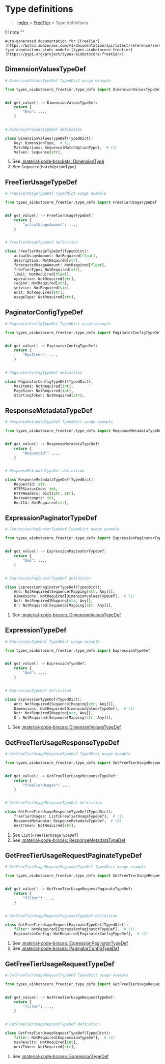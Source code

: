 # Type definitions

> [Index](../README.md) > [FreeTier](./README.md) > Type definitions

!!! note ""

    Auto-generated documentation for [FreeTier](https://boto3.amazonaws.com/v1/documentation/api/latest/reference/services/freetier.html#freetier)
    type annotations stubs module [types-aiobotocore-freetier](https://pypi.org/project/types-aiobotocore-freetier/).



## DimensionValuesTypeDef

```python
# DimensionValuesTypeDef TypedDict usage example

from types_aiobotocore_freetier.type_defs import DimensionValuesTypeDef


def get_value() -> DimensionValuesTypeDef:
    return {
        "Key": ...,
    }


# DimensionValuesTypeDef definition

class DimensionValuesTypeDef(TypedDict):
    Key: DimensionType,  # (1)
    MatchOptions: Sequence[MatchOptionType],  # (2)
    Values: Sequence[str],
```

1. See [:material-code-brackets: DimensionType](./literals.md#dimensiontype)
2. See `Sequence[MatchOptionType]`

## FreeTierUsageTypeDef

```python
# FreeTierUsageTypeDef TypedDict usage example

from types_aiobotocore_freetier.type_defs import FreeTierUsageTypeDef


def get_value() -> FreeTierUsageTypeDef:
    return {
        "actualUsageAmount": ...,
    }


# FreeTierUsageTypeDef definition

class FreeTierUsageTypeDef(TypedDict):
    actualUsageAmount: NotRequired[float],
    description: NotRequired[str],
    forecastedUsageAmount: NotRequired[float],
    freeTierType: NotRequired[str],
    limit: NotRequired[float],
    operation: NotRequired[str],
    region: NotRequired[str],
    service: NotRequired[str],
    unit: NotRequired[str],
    usageType: NotRequired[str],
```


## PaginatorConfigTypeDef

```python
# PaginatorConfigTypeDef TypedDict usage example

from types_aiobotocore_freetier.type_defs import PaginatorConfigTypeDef


def get_value() -> PaginatorConfigTypeDef:
    return {
        "MaxItems": ...,
    }


# PaginatorConfigTypeDef definition

class PaginatorConfigTypeDef(TypedDict):
    MaxItems: NotRequired[int],
    PageSize: NotRequired[int],
    StartingToken: NotRequired[str],
```


## ResponseMetadataTypeDef

```python
# ResponseMetadataTypeDef TypedDict usage example

from types_aiobotocore_freetier.type_defs import ResponseMetadataTypeDef


def get_value() -> ResponseMetadataTypeDef:
    return {
        "RequestId": ...,
    }


# ResponseMetadataTypeDef definition

class ResponseMetadataTypeDef(TypedDict):
    RequestId: str,
    HTTPStatusCode: int,
    HTTPHeaders: Dict[str, str],
    RetryAttempts: int,
    HostId: NotRequired[str],
```


## ExpressionPaginatorTypeDef

```python
# ExpressionPaginatorTypeDef TypedDict usage example

from types_aiobotocore_freetier.type_defs import ExpressionPaginatorTypeDef


def get_value() -> ExpressionPaginatorTypeDef:
    return {
        "And": ...,
    }


# ExpressionPaginatorTypeDef definition

class ExpressionPaginatorTypeDef(TypedDict):
    And: NotRequired[Sequence[Mapping[str, Any]]],
    Dimensions: NotRequired[DimensionValuesTypeDef],  # (1)
    Not: NotRequired[Mapping[str, Any]],
    Or: NotRequired[Sequence[Mapping[str, Any]]],
```

1. See [:material-code-braces: DimensionValuesTypeDef](./type_defs.md#dimensionvaluestypedef)

## ExpressionTypeDef

```python
# ExpressionTypeDef TypedDict usage example

from types_aiobotocore_freetier.type_defs import ExpressionTypeDef


def get_value() -> ExpressionTypeDef:
    return {
        "And": ...,
    }


# ExpressionTypeDef definition

class ExpressionTypeDef(TypedDict):
    And: NotRequired[Sequence[Mapping[str, Any]]],
    Dimensions: NotRequired[DimensionValuesTypeDef],  # (1)
    Not: NotRequired[Mapping[str, Any]],
    Or: NotRequired[Sequence[Mapping[str, Any]]],
```

1. See [:material-code-braces: DimensionValuesTypeDef](./type_defs.md#dimensionvaluestypedef)

## GetFreeTierUsageResponseTypeDef

```python
# GetFreeTierUsageResponseTypeDef TypedDict usage example

from types_aiobotocore_freetier.type_defs import GetFreeTierUsageResponseTypeDef


def get_value() -> GetFreeTierUsageResponseTypeDef:
    return {
        "freeTierUsages": ...,
    }


# GetFreeTierUsageResponseTypeDef definition

class GetFreeTierUsageResponseTypeDef(TypedDict):
    freeTierUsages: List[FreeTierUsageTypeDef],  # (1)
    ResponseMetadata: ResponseMetadataTypeDef,  # (2)
    nextToken: NotRequired[str],
```

1. See `List[FreeTierUsageTypeDef]`
2. See [:material-code-braces: ResponseMetadataTypeDef](./type_defs.md#responsemetadatatypedef)

## GetFreeTierUsageRequestPaginateTypeDef

```python
# GetFreeTierUsageRequestPaginateTypeDef TypedDict usage example

from types_aiobotocore_freetier.type_defs import GetFreeTierUsageRequestPaginateTypeDef


def get_value() -> GetFreeTierUsageRequestPaginateTypeDef:
    return {
        "filter": ...,
    }


# GetFreeTierUsageRequestPaginateTypeDef definition

class GetFreeTierUsageRequestPaginateTypeDef(TypedDict):
    filter: NotRequired[ExpressionPaginatorTypeDef],  # (1)
    PaginationConfig: NotRequired[PaginatorConfigTypeDef],  # (2)
```

1. See [:material-code-braces: ExpressionPaginatorTypeDef](./type_defs.md#expressionpaginatortypedef)
2. See [:material-code-braces: PaginatorConfigTypeDef](./type_defs.md#paginatorconfigtypedef)

## GetFreeTierUsageRequestTypeDef

```python
# GetFreeTierUsageRequestTypeDef TypedDict usage example

from types_aiobotocore_freetier.type_defs import GetFreeTierUsageRequestTypeDef


def get_value() -> GetFreeTierUsageRequestTypeDef:
    return {
        "filter": ...,
    }


# GetFreeTierUsageRequestTypeDef definition

class GetFreeTierUsageRequestTypeDef(TypedDict):
    filter: NotRequired[ExpressionTypeDef],  # (1)
    maxResults: NotRequired[int],
    nextToken: NotRequired[str],
```

1. See [:material-code-braces: ExpressionTypeDef](./type_defs.md#expressiontypedef)

